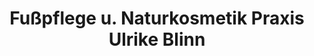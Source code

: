 ---
title: "Fußpflege u. Naturkosmetik Praxis Ulrike Blinn"
url: /goennheim/fusspflege-u-naturkosmetik-praxis-ulrike-blinn/
shop: Kosmetik
---